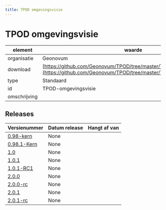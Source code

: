```yaml
---
title: TPOD omgevingsvisie
---
```


# TPOD omgevingsvisie

|element|waarde|
|-----|------|
| organisatie  |Geonovum|
| download  | [https://github.com/Geonovum/TPOD/tree/master/TPOD%20Omgevingsvisie](<https://github.com/Geonovum/TPOD/tree/master/TPOD%20Omgevingsvisie>)|
| type  |Standaard|
| id  |TPOD-omgevingsvisie|
| omschrijving  ||

## Releases

|Versienummer|Datum release|Hangt af van
|-------|-------|-----|
| [0.98-kern](<https://github.com/Geonovum/TPOD/blob/master/TPOD Omgevingsvisie/TPOD Omgevingsvisie v0.98-kern.pdf>)|None||
| [0.98.1-Kern](<https://github.com/Geonovum/TPOD/blob/master/TPOD Omgevingsvisie/TPOD Omgevingsvisie v0.98.1-Kern.pdf>)|None||
| [1.0](<https://github.com/Geonovum/TPOD/blob/master/TPOD Omgevingsvisie/TPOD Omgevingsvisie v1.0.pdf>)|None||
| [1.0.1](<https://github.com/Geonovum/TPOD/blob/master/TPOD Omgevingsvisie/TPOD Omgevingsvisie v1.0.1.pdf>)|None||
| [1.0.1-RC1](<https://github.com/Geonovum/TPOD/blob/master/TPOD Omgevingsvisie/TPOD Omgevingsvisie v1.0.1-RC1.pdf>)|None||
| [2.0.0](<https://github.com/Geonovum/TPOD/blob/master/TPOD Omgevingsvisie/TPOD_Omgevingsvisie_v2.0.0.pdf>)|None||
| [2.0.0-rc](<https://github.com/Geonovum/TPOD/blob/master/TPOD Omgevingsvisie/TPOD_Omgevingsvisie_v2.0.0-rc.pdf>)|None||
| [2.0.1](<https://github.com/Geonovum/TPOD/blob/master/TPOD Omgevingsvisie/TPOD_omgevingsvisie_v2.0.1.pdf>)|None||
| [2.0.1-rc](<https://github.com/Geonovum/TPOD/blob/master/TPOD Omgevingsvisie/TPOD_Omgevingsvisie_v2.0.1-rc.pdf>)|None||

